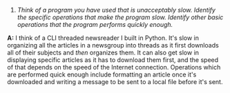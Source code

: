 1. *Think of a program you have used that is unacceptably slow. Identify the
specific operations that make the program slow. Identify other basic operations
that the program performs quickly enough.*

__A:__ I think of a CLI threaded newsreader I built in Python. It's slow in
organizing all the articles in a newsgroup into threads as it first downloads
all of their subjects and *then* organizes them. It can also get slow in
displaying specific articles as it has to download them first, and the speed of
that depends on the speed of the Internet connection. Operations which are
performed quick enough include formatting an article once it's downloaded and
writing a message to be sent to a local file before it's sent.
